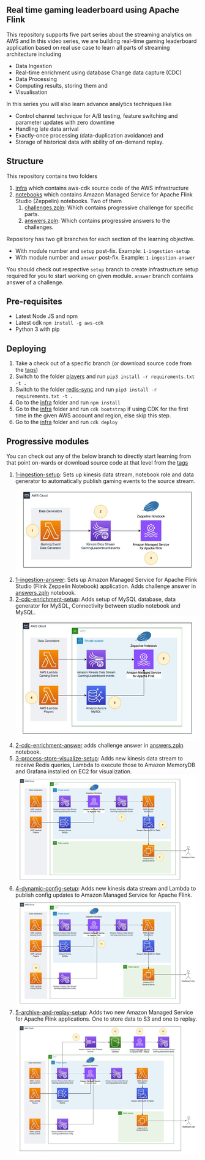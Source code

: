 ## Real time gaming leaderboard using Apache Flink

This repository supports five part series about the streaming analytics on AWS and In this video series, we are building
real-time gaming leaderboard application based on real use case to learn all parts of streaming architecture including

* Data Ingestion
* Real-time enrichment using database Change data capture (CDC)
* Data Processing
* Computing results, storing them and
* Visualisation

In this series you will also learn advance analytics techniques like

* Control channel technique for A/B testing, feature switching and parameter updates with zero downtime
* Handling late data arrival
* Exactly-once processing (data-duplication avoidance) and
* Storage of historical data with ability of on-demand replay.

## Structure

This repository contains two folders

1. [infra](infra) which contains aws-cdk source code of the AWS infrastructure
2. [notebooks](notebooks) which contains Amazon Managed Service for Apache Flink Studio (Zeppelin) notebooks. Two of
   them
    1. [challenges.zpln](notebooks/challenges.zpln): Which contains progressive challenge for specific parts.
    2. [answers.zpln](notebooks/answers.zpln): Which contains progressive answers to the challenges.

Repository has two git branches for each section of the learning objective.

- With module number and `setup` post-fix. Example: `1-ingestion-setup`
- With module number and `answer` post-fix. Example: `1-ingestion-answer`

You should check out respective `setup` branch to create infrastructure setup required for you to start working on given
module. `answer` branch contains answer of a challenge.

## Pre-requisites

- Latest Node JS and npm
- Latest cdk `npm install -g aws-cdk`
- Python 3 with pip

## Deploying

1. Take a check out of a specific branch (or download source code from
   the [tags](https://github.com/build-on-aws/real-time-gaming-leaderboard-apache-flink/tags))
2. Switch to the folder [players](infra/functions/players) and run `pip3 install -r requirements.txt -t .`
3. Switch to the folder [redis-sync](infra/functions/redis-sync) and run `pip3 install -r requirements.txt -t .`
4. Go to the [infra](infra) folder and run `npm install`
5. Go to the [infra](infra) folder and run `cdk bootstrap` if using CDK for the first time in the given AWS account and
   region, else skip this step.
6. Go to the [infra](infra) folder and run `cdk deploy`

## Progressive modules

You can check out any of the below branch to directly start learning from that point on-wards or download source code at
that level from the [tags](https://github.com/build-on-aws/real-time-gaming-leaderboard-apache-flink/tags)

1. [1-ingestion-setup](https://github.com/build-on-aws/real-time-gaming-leaderboard-apache-flink/tree/1-ingestion-setup):
   Sets up kinesis data stream, notebook role and data generator to automatically publish gaming
   events to the source stream.
   ![](./img/Architecture-1-ingestion.jpg)
2. [1-ingestion-answer](https://github.com/build-on-aws/real-time-gaming-leaderboard-apache-flink/tree/1-ingestion-answer):
   Sets up Amazon Managed Service for Apache Flink Studio (Flink Zeppelin Notebook) application. Adds challenge answer
   in [answers.zpln](notebooks/answers.zpln) notebook.
3. [2-cdc-enrichment-setup](https://github.com/build-on-aws/real-time-gaming-leaderboard-apache-flink/tree/2-cdc-enrichment-setup):
   Adds setup of MySQL database, data generator for MySQL, Connectivity between studio notebook and
   MySQL.
   ![](./img/Architecture-2-enrichment-mysql-cdc.jpg)
4. [2-cdc-enrichment-answer](https://github.com/build-on-aws/real-time-gaming-leaderboard-apache-flink/tree/2-cdc-enrichment-answer)
   adds challenge answer in [answers.zpln](notebooks/answers.zpln) notebook.
5. [3-process-store-visualize-setup](https://github.com/build-on-aws/real-time-gaming-leaderboard-apache-flink/tree/3-process-store-visualize-setup):
   Adds new kinesis data stream to receive Redis queries, Lambda to execute those to Amazon MemoryDB and Grafana
   installed on EC2 for visualization.
   ![](img/Architecture-3-processing-storage-redis-grafana.jpg)
6. [4-dynamic-config-setup](https://github.com/build-on-aws/real-time-gaming-leaderboard-apache-flink/tree/4-dynamic-config-setup):
   Adds new kinesis data stream and Lambda to publish config updates to Amazon Managed Service for Apache
   Flink.
   ![](img/Architecture-4-dynamic-config.jpg)
7. [5-archive-and-replay-setup](https://github.com/build-on-aws/real-time-gaming-leaderboard-apache-flink/tree/5-archive-and-replay-setup):
   Adds two new Amazon Managed Service for Apache Flink applications. One to store data to S3 and one to
   replay.
   ![](img/Architecture-5-late-arrival-exactly-once-history-replay.jpg)